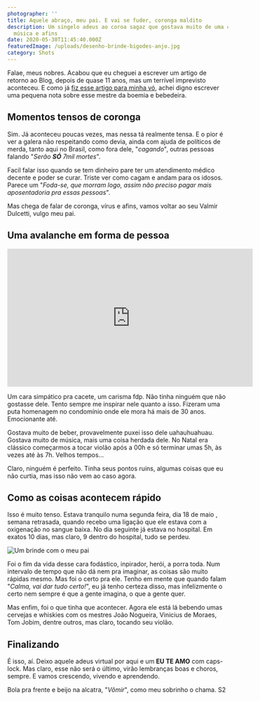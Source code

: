 ```yaml
---
photographer: ''
title: Aquele abraço, meu pai. E vai se fuder, coronga maldito
description: Um singelo adeus ao coroa sagaz que gostava muito de uma cerveja,
  música e afins
date: 2020-05-30T11:45:40.000Z
featuredImage: /uploads/desenho-brinde-bigodes-anjo.jpg
category: Shots
---
```


Falae, meus nobres. Acabou que eu cheguei a escrever um artigo de retorno ao Blog, depois de quase 11 anos, mas um terrível imprevisto aconteceu. E como já [fiz esse artigo para minha vó](https://www.brunodulcetti.com/amada-vo-eu-te-amo/), achei digno escrever uma pequena nota sobre esse mestre da boemia e bebedeira.

## Momentos tensos de coronga

Sim. Já aconteceu poucas vezes, mas nessa tá realmente tensa. E o pior é ver a galera não respeitando como devia, ainda com ajuda de políticos de merda, tanto aqui no Brasil, como fora dele, "_cagando_", outras pessoas falando "_Serão **SÓ** 7mil mortes_".

Facil falar isso quando se tem dinheiro pare ter um atendimento médico decente e poder se curar. Triste ver como cagam e andam para os idosos. Parece um "_Foda-se, que morram logo, assim não preciso pagar mais aposentadoria pra essas pessoas_".

Mas chega de falar de coronga, vírus e afins, vamos voltar ao seu Valmir Dulcetti, vulgo meu pai.

## Uma avalanche em forma de pessoa

<iframe width="560" height="315" src="https://www.youtube.com/embed/31dAIRoNT_8" frameborder="0" allow="accelerometer; autoplay; encrypted-media; gyroscope; picture-in-picture" allowfullscreen></iframe>

Um cara simpático pra cacete, um carisma fdp. Não tinha ninguém que não gostasse dele. Tento sempre me inspirar nele quanto a isso. Fizeram uma puta homenagem no condomínio onde ele mora há mais de 30 anos. Emocionante até.

Gostava muito de beber, provavelmente puxei isso dele uahauhuahuau. Gostava muito de música, mais uma coisa herdada dele. No Natal era clássico começarmos a tocar violão após a 00h e só terminar umas 5h, às vezes até às 7h. Velhos tempos...

Claro, ninguém é perfeito. Tinha seus pontos ruins, algumas coisas que eu não curtia, mas isso não vem ao caso agora.

## Como as coisas acontecem rápido

Isso é muito tenso. Estava tranquilo numa segunda feira, dia 18 de maio , semana retrasada, quando recebo uma ligação que ele estava com a oxigenação no sangue baixa. No dia seguinte já estava no hospital. Em exatos 10 dias, mas claro, 9 dentro do hospital, tudo se perdeu.

![Um brinde com o meu pai](/uploads/desenho-brinde-bigodes-anjo.jpg)

Foi o fim da vida desse cara fodástico, inpirador, herói, a porra toda. Num intervalo de tempo que não dá nem pra imaginar, as coisas são muito rápidas mesmo. Mas foi o certo pra ele. Tenho em mente que quando falam "_Calma, vai dar tudo certo!_", eu já tenho certeza disso, mas infelizmente o certo nem sempre é que a gente imagina, o que a gente quer.

Mas enfim, foi o que tinha que acontecer. Agora ele está lá bebendo umas cervejas e whiskies com os mestres João Nogueira, Vinicius de Moraes, Tom Jobim, dentre outros, mas claro, tocando seu violão.

## Finalizando

É isso, aí. Deixo aquele adeus virtual por aqui e um **EU TE AMO** com caps-lock. Mas claro, esse não será o último, virão lembranças boas e choros, sempre. E vamos crescendo, vivendo e aprendendo.

Bola pra frente e beijo na alcatra, "_Vômir_", como meu sobrinho o chama. S2
